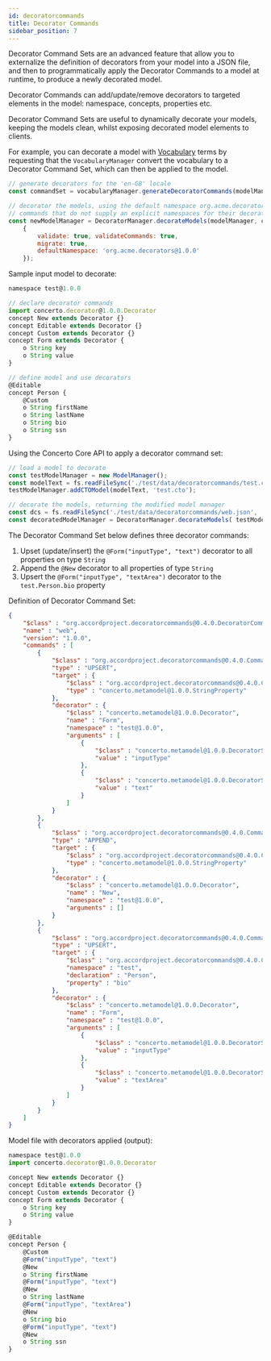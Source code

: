 ```yaml
---
id: decoratorcommands
title: Decorator Commands
sidebar_position: 7
---
```


Decorator Command Sets are an advanced feature that allow you to externalize the definition of decorators from your model into a JSON file, and then to programmatically apply the Decorator Commands to a model at runtime, to produce a newly decorated model.

Decorator Commands can add/update/remove decorators to targeted elements in the model: namespace, concepts, properties etc.

Decorator Command Sets are useful to dynamically decorate your models, keeping the models clean, whilst exposing decorated model elements to clients. 

For example, you can decorate a model with [Vocabulary](/docs/design/vocabulary) terms by requesting that the `VocabularyManager` convert the vocabulary to a Decorator Command Set, which can then be applied to the model.

```js
// generate decorators for the 'en-GB' locale
const commandSet = vocabularyManager.generateDecoratorCommands(modelManager, 'en-GB');

// decorator the models, using the default namespace org.acme.decorators@1.0.0 for decorator
// commands that do not supply an explicit namespaces for their decorators
const newModelManager = DecoratorManager.decorateModels(modelManager, commandSet,
    {
        validate: true, validateCommands: true, 
        migrate: true, 
        defaultNamespace: 'org.acme.decorators@1.0.0'
    });
```

Sample input model to decorate:

```js
namespace test@1.0.0

// declare decorator commands
import concerto.decorator@1.0.0.Decorator
concept New extends Decorator {}
concept Editable extends Decorator {}
concept Custom extends Decorator {}
concept Form extends Decorator {
    o String key
    o String value
}

// define model and use decorators
@Editable
concept Person {
    @Custom
    o String firstName
    o String lastName
    o String bio
    o String ssn
}
```

Using the Concerto Core API to apply a decorator command set:

```js
// load a model to decorate
const testModelManager = new ModelManager();
const modelText = fs.readFileSync('./test/data/decoratorcommands/test.cto', 'utf-8');
testModelManager.addCTOModel(modelText, 'test.cto');

// decorate the models, returning the modified model manager
const dcs = fs.readFileSync('./test/data/decoratorcommands/web.json', 'utf-8');
const decoratedModelManager = DecoratorManager.decorateModels( testModelManager, JSON.pars(dcs));
```

The Decorator Command Set below defines three decorator commands:
1. Upset (update/insert) the `@Form("inputType", "text")` decorator to all properties on type `String`
2. Append the `@New` decorator to all properties of type `String`
3. Upsert the `@Form("inputType", "textArea")` decorator to the `test.Person.bio` property

Definition of Decorator Command Set:

```json
{
    "$class" : "org.accordproject.decoratorcommands@0.4.0.DecoratorCommandSet",
    "name" : "web",
    "version": "1.0.0",
    "commands" : [
        {
            "$class" : "org.accordproject.decoratorcommands@0.4.0.Command",
            "type" : "UPSERT",
            "target" : {
                "$class" : "org.accordproject.decoratorcommands@0.4.0.CommandTarget",
                "type" : "concerto.metamodel@1.0.0.StringProperty"
            },
            "decorator" : {
                "$class" : "concerto.metamodel@1.0.0.Decorator",
                "name" : "Form",
                "namespace" : "test@1.0.0",
                "arguments" : [
                    {
                        "$class" : "concerto.metamodel@1.0.0.DecoratorString",
                        "value" : "inputType"
                    },
                    {
                        "$class" : "concerto.metamodel@1.0.0.DecoratorString",
                        "value" : "text"
                    }
                ]
            }
        },
        {
            "$class" : "org.accordproject.decoratorcommands@0.4.0.Command",
            "type" : "APPEND",
            "target" : {
                "$class" : "org.accordproject.decoratorcommands@0.4.0.CommandTarget",
                "type" : "concerto.metamodel@1.0.0.StringProperty"
            },
            "decorator" : {
                "$class" : "concerto.metamodel@1.0.0.Decorator",
                "name" : "New",
                "namespace" : "test@1.0.0",
                "arguments" : []
            }
        },
        {
            "$class" : "org.accordproject.decoratorcommands@0.4.0.Command",
            "type" : "UPSERT",
            "target" : {
                "$class" : "org.accordproject.decoratorcommands@0.4.0.CommandTarget",
                "namespace" : "test",
                "declaration" : "Person",
                "property" : "bio"
            },
            "decorator" : {
                "$class" : "concerto.metamodel@1.0.0.Decorator",
                "name" : "Form",
                "namespace" : "test@1.0.0",
                "arguments" : [
                    {
                        "$class" : "concerto.metamodel@1.0.0.DecoratorString",
                        "value" : "inputType"
                    },
                    {
                        "$class" : "concerto.metamodel@1.0.0.DecoratorString",
                        "value" : "textArea"
                    }
                ]
            }
        }
    ]
}
```

Model file with decorators applied (output):

```js
namespace test@1.0.0
import concerto.decorator@1.0.0.Decorator

concept New extends Decorator {}
concept Editable extends Decorator {}
concept Custom extends Decorator {}
concept Form extends Decorator {
    o String key
    o String value
}

@Editable
concept Person {
    @Custom
    @Form("inputType", "text")
    @New
    o String firstName
    @Form("inputType", "text")
    @New
    o String lastName
    @Form("inputType", "textArea")
    @New
    o String bio
    @Form("inputType", "text")
    @New
    o String ssn
}
```